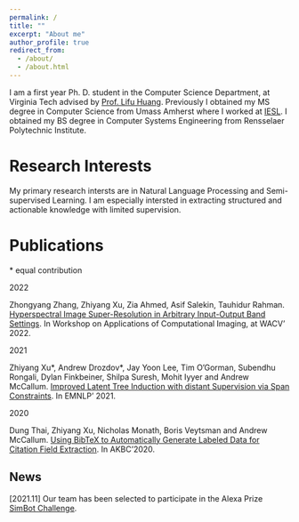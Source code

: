 ```yaml
---
permalink: /
title: ""
excerpt: "About me"
author_profile: true
redirect_from: 
  - /about/
  - /about.html
---
```


I am a first year Ph. D. student in the Computer Science Department, at Virginia Tech advised by [Prof. Lifu Huang](https://wilburone.github.io/). Previously I obtained my MS degree in Computer Science from Umass Amherst where I worked at [IESL](http://www.iesl.cs.umass.edu/). I obtained my BS degree in Computer Systems Engineering from Rensselaer Polytechnic Institute.

Research Interests
======
My primary research intersts are in Natural Language Processing and Semi-supervised Learning. I am especially intersted in extracting structured and actionable knowledge with limited supervision.

Publications
======
\* equal contribution

2022

Zhongyang Zhang, Zhiyang Xu, Zia Ahmed, Asif Salekin, Tauhidur Rahman. 
[Hyperspectral Image Super-Resolution in Arbitrary Input-Output Band Settings](https://arxiv.org/pdf/2103.10614.pdf). 
In Workshop on Applications of Computational Imaging, at WACV’ 2022.

2021

Zhiyang Xu\*, Andrew Drozdov\*, Jay Yoon Lee, Tim O’Gorman, Subendhu Rongali, Dylan Finkbeiner, Shilpa Suresh, Mohit Iyyer and Andrew McCallum. 
[Improved Latent Tree Induction with distant Supervision via Span Constraints](https://arxiv.org/pdf/2109.05112.pdf). 
In EMNLP’ 2021.

2020

Dung Thai, Zhiyang Xu, Nicholas Monath, Boris Veytsman and Andrew McCallum. 
[Using BibTeX to Automatically Generate Labeled Data for Citation Field Extraction](https://arxiv.org/pdf/2006.05563.pdf). 
In AKBC’2020.

News
------
[2021.11] Our team has been selected to participate in the Alexa Prize [SimBot Challenge](https://www.amazon.science/alexa-prize).

<!-- Service
------ -->


